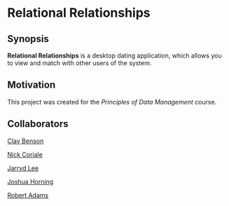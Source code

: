# Relational Relationships

## Synopsis

**Relational Relationships** is a desktop dating application, which allows you to view and match with other users of the system.

## Motivation

This project was created for the _Principles of Data Management_ course.

## Collaborators

[Clay Benson](https://github.com/ClayBenson94)

[Nick Coriale](https://github.com/njc3006)

[Jarryd Lee](https://github.com/jarrydlee)

[Joshua Horning](https://github.com/jrh827)

[Robert Adams](https://github.com/robthethird)